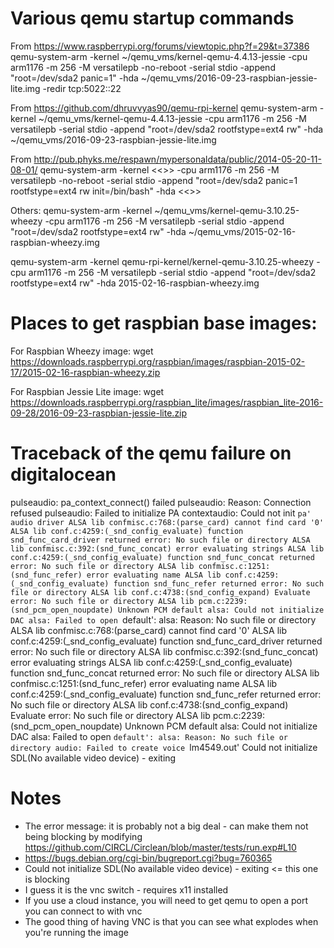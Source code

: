 Various qemu startup commands
=============================

From https://www.raspberrypi.org/forums/viewtopic.php?f=29&t=37386
qemu-system-arm -kernel ~/qemu_vms/kernel-qemu-4.4.13-jessie -cpu arm1176 -m 256 -M versatilepb -no-reboot -serial stdio -append "root=/dev/sda2 panic=1" -hda ~/qemu_vms/2016-09-23-raspbian-jessie-lite.img -redir tcp:5022::22


From https://github.com/dhruvvyas90/qemu-rpi-kernel
qemu-system-arm -kernel ~/qemu_vms/kernel-qemu-4.4.13-jessie -cpu arm1176 -m 256 -M versatilepb -serial stdio -append "root=/dev/sda2 rootfstype=ext4 rw" -hda ~/qemu_vms/2016-09-23-raspbian-jessie-lite.img


From http://pub.phyks.me/respawn/mypersonaldata/public/2014-05-20-11-08-01/
qemu-system-arm -kernel <<<path to kernel>>> -cpu arm1176 -m 256 -M versatilepb -no-reboot -serial stdio -append "root=/dev/sda2 panic=1 rootfstype=ext4 rw init=/bin/bash" -hda <<<path to disk image>>>


Others:
qemu-system-arm -kernel ~/qemu_vms/kernel-qemu-3.10.25-wheezy -cpu arm1176 -m 256 -M versatilepb -serial stdio -append "root=/dev/sda2 rootfstype=ext4 rw" -hda ~/qemu_vms/2015-02-16-raspbian-wheezy.img

qemu-system-arm -kernel qemu-rpi-kernel/kernel-qemu-3.10.25-wheezy -cpu arm1176 -m 256 -M versatilepb -serial stdio -append "root=/dev/sda2 rootfstype=ext4 rw" -hda 2015-02-16-raspbian-wheezy.img



Places to get raspbian base images:
===================================

For Raspbian Wheezy image:
wget https://downloads.raspberrypi.org/raspbian/images/raspbian-2015-02-17/2015-02-16-raspbian-wheezy.zip

For Raspbian Jessie Lite image:
wget https://downloads.raspberrypi.org/raspbian_lite/images/raspbian_lite-2016-09-28/2016-09-23-raspbian-jessie-lite.zip




Traceback of the qemu failure on digitalocean
=============================================

pulseaudio: pa_context_connect() failed
pulseaudio: Reason: Connection refused
pulseaudio: Failed to initialize PA contextaudio: Could not init `pa' audio driver
ALSA lib confmisc.c:768:(parse_card) cannot find card '0'
ALSA lib conf.c:4259:(_snd_config_evaluate) function snd_func_card_driver returned error: No such file or directory
ALSA lib confmisc.c:392:(snd_func_concat) error evaluating strings
ALSA lib conf.c:4259:(_snd_config_evaluate) function snd_func_concat returned error: No such file or directory
ALSA lib confmisc.c:1251:(snd_func_refer) error evaluating name
ALSA lib conf.c:4259:(_snd_config_evaluate) function snd_func_refer returned error: No such file or directory
ALSA lib conf.c:4738:(snd_config_expand) Evaluate error: No such file or directory
ALSA lib pcm.c:2239:(snd_pcm_open_noupdate) Unknown PCM default
alsa: Could not initialize DAC
alsa: Failed to open `default':
alsa: Reason: No such file or directory
ALSA lib confmisc.c:768:(parse_card) cannot find card '0'
ALSA lib conf.c:4259:(_snd_config_evaluate) function snd_func_card_driver returned error: No such file or directory
ALSA lib confmisc.c:392:(snd_func_concat) error evaluating strings
ALSA lib conf.c:4259:(_snd_config_evaluate) function snd_func_concat returned error: No such file or directory
ALSA lib confmisc.c:1251:(snd_func_refer) error evaluating name
ALSA lib conf.c:4259:(_snd_config_evaluate) function snd_func_refer returned error: No such file or directory
ALSA lib conf.c:4738:(snd_config_expand) Evaluate error: No such file or directory
ALSA lib pcm.c:2239:(snd_pcm_open_noupdate) Unknown PCM default
alsa: Could not initialize DAC
alsa: Failed to open `default':
alsa: Reason: No such file or directory
audio: Failed to create voice `lm4549.out'
Could not initialize SDL(No available video device) - exiting


Notes
=====
- The error message: it is probably not a big deal - can make them not being blocking by modifying https://github.com/CIRCL/Circlean/blob/master/tests/run.exp#L10
- https://bugs.debian.org/cgi-bin/bugreport.cgi?bug=760365
- Could not initialize SDL(No available video device) - exiting <= this one is blocking
- I guess it is the vnc switch - requires x11 installed
- If you use a cloud instance, you will need to get qemu to open a port you can connect to with vnc
- The good thing of having VNC is that you can see what explodes when you're running the image
